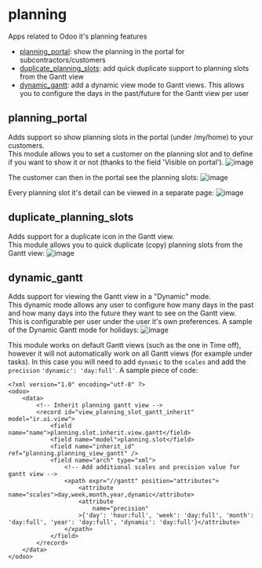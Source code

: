 # planning
Apps related to Odoo it's planning features
- [planning_portal](#planning_portal): show the planning in the portal for subcontractors/customers
- [duplicate_planning_slots](#duplicate_planning_slots): add quick duplicate support to planning slots from the Gantt view
- [dynamic_gantt](#dynamic_gantt): add a dynamic view mode to Gantt views. This allows you to configure the days in the past/future for the Gantt view per user


## planning_portal
Adds support so show planning slots in the portal (under /my/home) to your customers.<br/>
This module allows you to set a customer on the planning slot and to define if you want to show it or not (thanks to the field 'Visible on portal').
![image](https://user-images.githubusercontent.com/6352350/127106218-750b9eb3-eb30-4319-996f-c0c5fb81d3d5.png)

The customer can then in the portal see the planning slots:
![image](https://user-images.githubusercontent.com/6352350/127106318-08af6eaf-7a74-4c9f-b44f-4636b755d202.png)

Every planning slot it's detail can be viewed in a separate page:
![image](https://user-images.githubusercontent.com/6352350/127108276-f1a64311-eeda-4f4f-86dd-3ce6239c4eb5.png)


## duplicate_planning_slots
Adds support for a duplicate icon in the Gantt view.<br/>
This module allows you to quick duplicate (copy) planning slots from the Gantt view:
![image](https://user-images.githubusercontent.com/6352350/132170667-c944c45b-866c-413c-a0f6-c243bacea2a1.png)


## dynamic_gantt
Adds support for viewing the Gantt view in a "Dynamic" mode.<br/>
This dynamic mode allows any user to configure how many days in the past and how many days into the future they want to see on the Gantt view.<br/>
This is configurable per user under the user it's own preferences. A sample of the Dynamic Gantt mode for holidays:
![image](https://user-images.githubusercontent.com/6352350/132712311-92477dbb-09ff-4c2e-ad2d-135f7dcadf7c.png)

This module works on default Gantt views (such as the one in Time off), however it will not automatically work on all Gantt views (for example under tasks).
In this case you will need to add `dynamic` to the `scales` and add the `precision` `'dynamic': 'day:full'`. A sample piece of code:
```
<?xml version="1.0" encoding="utf-8" ?>
<odoo>
    <data>
        <!-- Inherit planning gantt view -->
        <record id="view_planning_slot_gantt_inherit" model="ir.ui.view">
            <field name="name">planning.slot.inherit.view.gantt</field>
            <field name="model">planning.slot</field>
            <field name="inherit_id" ref="planning.planning_view_gantt" />
            <field name="arch" type="xml">
                <!-- Add additional scales and precision value for gantt view -->
                <xpath expr="//gantt" position="attributes">
                    <attribute name="scales">day,week,month,year,dynamic</attribute>
                    <attribute
                        name="precision"
                    >{'day': 'hour:full', 'week': 'day:full', 'month': 'day:full', 'year': 'day:full', 'dynamic': 'day:full'}</attribute>
                </xpath>
            </field>
        </record>
    </data>
</odoo>
```

